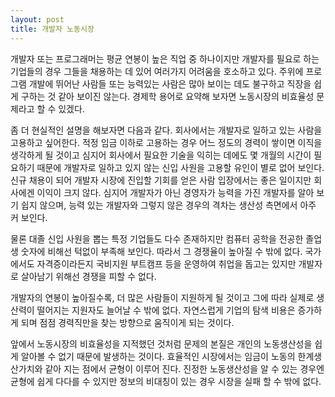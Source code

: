 ```yaml
---
layout: post
title: 개발자 노동시장
---
```


개발자 또는 프로그래머는 평균 연봉이 높은 직업 중 하나이지만 개발자를 필요로 하는 기업들의 경우 그들을 채용하는 데 있어 여러가지 어려움을 호소하고 있다. 주위에 프로그램 개발에 뛰어난 사람들 또는 능력있는 사람은 많아 보이는 데도 불구하고 직장을 쉽게 구하는 것 같아 보이진 않는다. 경제학 용어로 요약해 보자면 노동시장의 비효율성 문제라고 할 수 있겠다. 

좀 더 현실적인 설명을 해보자면 다음과 같다. 회사에서는 개발자로 일하고 있는 사람을 고용하고 싶어한다. 적정 임금 이하로 고용하는 경우 어느 정도의 경력이 쌓이면 이직을 생각하게 될 것이고 심지어 회사에서 필요한 기술을 익히는 데에도 몇 개월의 시간이 필요하기 때문에 개발자로 일하고 있지 않는 신입 사원을 고용할 유인이 별로 없어 보인다. 신규 채용이 되어 개발자 시장에 진입할 기회를 얻은 사람 입장에서는 좋은 일이지만 회사에겐 이익이 크지 않다. 심지어 개발자가 아닌 경영자가 능력을 가진 개발자를 알아 보기 쉽지 않으며, 능력 있는 개발자와 그렇지 않은 경우의 격차는 생산성 측면에서 아주 커 보인다. 

물론 대졸 신입 사원을 뽑는 특정 기업들도 다수 존재하지만 컴퓨터 공학을 전공한 졸업생 숫자에 비해선 턱없이 부족해 보인다. 따라서 그 경쟁율이 높아질 수 밖에 없다. 국가에서도 자격증이라든지 국비지원 부트캠프 등을 운영하여 취업을 돕고는 있지만 개발자로 살아남기 위해선 경쟁을 피할 수 없다. 

개발자의 연봉이 높아질수록, 더 많은 사람들이 지원하게 될 것이고 그에 따라 실제로 생산력이 떨어지는 지원자도 늘어날 수 밖에 없다. 자연스럽게 기업의 탐색 비용은 증가하게 되며 점점 경력직만을 찾는 방향으로 움직이게 되는 것이다. 

앞에서 노동시장의 비효율성을 지적했던 것처럼 문제의 본질은 개인의 노동생산성을 쉽게 알아볼 수 없기 때문에 발생하는 것이다. 효율적인 시장에서는 임금이 노동의 한계생산가치와 같아 지는 점에서 균형이 이루어 진다. 진정한 노동생산성을 알 수 있는 경우엔 균형에 쉽게 다다를 수 있지만 정보의 비대칭이 있는 경우 시장을 실패 할 수 밖에 없다.  